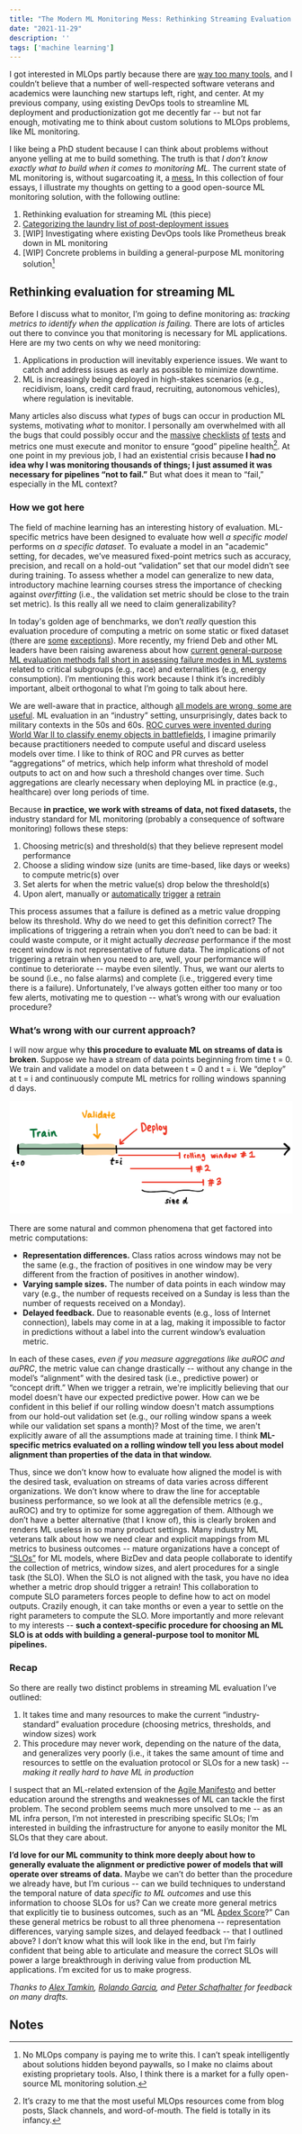 ```yaml
---
title: "The Modern ML Monitoring Mess: Rethinking Streaming Evaluation (1/4)"
date: "2021-11-29"
description: ''
tags: ['machine learning']
---
```


I got interested in MLOps partly because there are [way too many tools](https://huyenchip.com/2020/12/30/mlops-v2.html), and I couldn’t believe that a number of well-respected software veterans and academics were launching new startups left, right, and center. At my previous company, using existing DevOps tools to streamline ML deployment and productionization got me decently far -- but not far enough, motivating me to think about custom solutions to MLOps problems, like ML monitoring.

I like being a PhD student because I can think about problems without anyone yelling at me to build something. The truth is that _I don’t know exactly what to build when it comes to monitoring ML._ The current state of ML monitoring is, without sugarcoating it, a [mess.](https://www.google.com/search?q=ml+monitoring+is+hard&oq=ml+monitoring+is+hard) In this collection of four essays, I illustrate my thoughts on getting to a good open-source ML monitoring solution, with the following outline:


1. Rethinking evaluation for streaming ML (this piece)
2. [Categorizing the laundry list of post-deployment issues](https://www.shreya-shankar.com/rethinking-ml-monitoring-2/)
3. [WIP] Investigating where existing DevOps tools like Prometheus break down in ML monitoring
4. [WIP] Concrete problems in building a general-purpose ML monitoring solution[^1]

## Rethinking evaluation for streaming ML

Before I discuss what to monitor, I’m going to define monitoring as: _tracking metrics to identify when the application is failing._ There are lots of articles out there to convince you that monitoring is necessary for ML applications. Here are my two cents on why we need monitoring:



1. Applications in production will inevitably experience issues. We want to catch and address issues as early as possible to minimize downtime.
2. ML is increasingly being deployed in high-stakes scenarios (e.g., recidivism, loans, credit card fraud, recruiting, autonomous vehicles), where regulation is inevitable.

Many articles also discuss what _types_ of bugs can occur in production ML systems, motivating _what_ to monitor. I personally am overwhelmed with all the bugs that could possibly occur and the [massive](https://twolodzko.github.io/ml-checklist.html) [checklists](https://www.kdnuggets.com/2021/03/machine-learning-model-monitoring-checklist.html) [of](https://deepchecks.com/ml-model-monitoring-checklist-things-you-should-look-out-for/) [tests](https://christophergs.com/machine%20learning/2020/03/14/how-to-monitor-machine-learning-models/) and metrics one must execute and monitor to ensure “good” pipeline health[^2]. At one point in my previous job, I had an existential crisis because **I had no idea why I was monitoring thousands of things; I just assumed it was necessary for pipelines “not to fail.”** But what does it mean to “fail,” especially in the ML context?


### How we got here

The field of machine learning has an interesting history of evaluation. ML-specific metrics have been designed to evaluate how well _a specific model_ performs on _a specific dataset_. To evaluate a model in an "academic" setting, for decades, we’ve measured fixed-point metrics such as accuracy, precision, and recall on a hold-out “validation” set that our model didn’t see during training. To assess whether a model can generalize to new data, introductory machine learning courses stress the importance of checking against _overfitting_ (i.e., the validation set metric should be close to the train set metric). Is this really all we need to claim generalizability?

In today's golden age of benchmarks, we don’t _really_ question this evaluation procedure of computing a metric on some static or fixed dataset (there are [some](http://proceedings.mlr.press/v97/recht19a/recht19a.pdf) [exceptions](https://arxiv.org/abs/2104.14337)). More recently, my friend Deb and other ML leaders have been raising awareness about how [current general-purpose ML evaluation methods fall short in assessing failure modes in ML systems](https://openreview.net/pdf?id=j6NxpQbREA1) related to critical subgroups (e.g., race) and externalities (e.g, energy consumption). I’m mentioning this work because I think it’s incredibly important, albeit orthogonal to what I’m going to talk about here.

We are well-aware that in practice, although [all models are wrong, some are useful](https://www.argmin.net/2021/09/21/models-are-wrong/). ML evaluation in an “industry” setting, unsurprisingly, dates back to military contexts in the 50s and 60s. [ROC curves were invented during World War II to classify enemy objects in battlefields](https://en.wikipedia.org/wiki/Receiver_operating_characteristic), I imagine primarily because practitioners needed to compute useful and discard useless models over time. I like to think of ROC and PR curves as better “aggregations” of metrics, which help inform what threshold of model outputs to act on and how such a threshold changes over time. Such aggregations are clearly necessary when deploying ML in practice (e.g., healthcare) over long periods of time. 

Because **in practice, we work with streams of data, not fixed datasets,** the industry standard for ML monitoring (probably a consequence of software monitoring) follows these steps:



1. Choosing metric(s) and threshold(s) that they believe represent model performance
2. Choose a sliding window size (units are time-based, like days or weeks) to compute metric(s) over
3. Set alerts for when the metric value(s) drop below the threshold(s)
4. Upon alert, manually or [automatically](https://neptune.ai/blog/retraining-model-during-deployment-continuous-training-continuous-testing) [trigger](https://www.phdata.io/blog/when-to-retrain-machine-learning-models/) [a](https://evidentlyai.com/blog/retrain-or-not-retrain) [retrain](https://mlinproduction.com/model-retraining/)

This process assumes that a failure is defined as a metric value dropping below its threshold. Why do we need to get this definition correct? The implications of triggering a retrain when you don’t need to can be bad: it could waste compute, or it might actually _decrease_ performance if the most recent window is not representative of future data. The implications of not triggering a retrain when you need to are, well, your performance will continue to deteriorate -- maybe even silently. Thus, we want our alerts to be sound (i.e., no false alarms) and complete (i.e., triggered every time there is a failure). Unfortunately, I’ve always gotten either too many or too few alerts, motivating me to question -- what’s wrong with our evaluation procedure?


### What’s wrong with our current approach?

I will now argue why **this procedure to evaluate ML on streams of data is broken**. Suppose we have a stream of data points beginning from time t = 0. We train and validate a model on data between t = 0 and t = i. We “deploy” at t = i and continuously compute ML metrics for rolling windows spanning d days. 

![Rolling window diagram](./diagram.png)


There are some natural and common phenomena that get factored into metric computations:



* **Representation differences.** Class ratios across windows may not be the same (e.g., the fraction of positives in one window may be very different from the fraction of positives in another window).
* **Varying sample sizes.** The number of data points in each window may vary (e.g., the number of requests received on a Sunday is less than the number of requests received on a Monday).
* **Delayed feedback.** Due to reasonable events (e.g., loss of Internet connection), labels may come in at a lag, making it impossible to factor in predictions without a label into the current window’s evaluation metric.

In each of these cases, _even if you measure aggregations like auROC and auPRC_, the metric value can change drastically -- without any change in the model’s “alignment” with the desired task (i.e., predictive power) or “concept drift.” When we trigger a retrain, we're implicitly believing that our model doesn't have our expected predictive power. How can we be confident in this belief if our rolling window doesn't match assumptions from our hold-out validation set (e.g., our rolling window spans a week while our validation set spans a month)? Most of the time, we aren't explicitly aware of all the assumptions made at training time. I think **ML-specific metrics evaluated on a rolling window tell you less about model alignment than properties of the data in that window.**

Thus, since we don’t know how to evaluate how aligned the model is with the desired task, evaluation on streams of data varies across different organizations. We don’t know where to draw the line for acceptable business performance, so we look at all the defensible metrics (e.g., auROC) and try to optimize for some aggregation of them. Although we don’t have a better alternative (that I know of), this is clearly broken and renders ML useless in so many product settings. Many industry ML veterans talk about how we need clear and explicit mappings from ML metrics to business outcomes -- mature organizations have a concept of [“SLOs”](https://www.atlassian.com/incident-management/kpis/sla-vs-slo-vs-sli) for ML models, where BizDev and data people collaborate to identify the collection of metrics, window sizes, and alert procedures for a single task (the SLO). When the SLO is not aligned with the task, you have no idea whether a metric drop should trigger a retrain! This collaboration to compute SLO parameters forces people to define how to act on model outputs. Crazily enough, it can take months or even a year to settle on the right parameters to compute the SLO. More importantly and more relevant to my interests -- **such a context-specific procedure for choosing an ML SLO is at odds with building a general-purpose tool to monitor ML pipelines.** 


### Recap

So there are really two distinct problems in streaming ML evaluation I’ve outlined: 



1. It takes time and many resources to make the current “industry-standard” evaluation procedure (choosing metrics, thresholds, and window sizes) work
2. This procedure may never work, depending on the nature of the data, and generalizes very poorly (i.e., it takes the same amount of time and resources to settle on the evaluation protocol or SLOs for a new task) -- _making it really hard to have ML in production_ 

I suspect that an ML-related extension of the [Agile Manifesto](https://agilemanifesto.org/) and better education around the strengths and weaknesses of ML can tackle the first problem. The second problem seems much more unsolved to me -- as an ML infra person, I’m not interested in prescribing specific SLOs; I’m interested in building the infrastructure for anyone to easily monitor the ML SLOs that they care about. 

**I’d love for our ML community to think more deeply about how to generally evaluate the alignment or predictive power of models that will operate over streams of data.** Maybe we can’t do better than the procedure we already have, but I’m curious -- can we build techniques to understand the temporal nature of data _specific to ML outcomes_ and use this information to choose SLOs for us? Can we create more general metrics that explicitly tie to business outcomes, such as an “ML [Apdex Score](https://success.outsystems.com/Documentation/11/Managing_the_Applications_Lifecycle/Monitor_and_Troubleshoot/The_APDEX_Performance_Score)?” Can these general metrics be robust to all three phenomena -- representation differences, varying sample sizes, and delayed feedback -- that I outlined above? I don’t know what this will look like in the end, but I’m fairly confident that being able to articulate and measure the correct SLOs will power a large breakthrough in deriving value from production ML applications. I’m excited for us to make progress.

*Thanks to [Alex Tamkin](https://twitter.com/AlexTamkin), [Rolando Garcia](https://twitter.com/rogarcia_sanz), and [Peter Schafhalter](https://twitter.com/pschafhalter) for feedback on many drafts.*


<!-- Footnotes themselves at the bottom. -->
## Notes

[^1]:

     No MLOps company is paying me to write this. I can’t speak intelligently about solutions hidden beyond paywalls, so I make no claims about existing proprietary tools. Also, I think there is a market for a fully open-source ML monitoring solution. 

[^2]:
     It’s crazy to me that the most useful MLOps resources come from blog posts, Slack channels, and word-of-mouth. The field is totally in its infancy.
